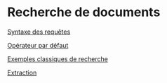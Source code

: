 # Recherche de documents

[Syntaxe des requêtes](syntaxe.md)

[Opérateur par défaut](default-operator.md)

[Exemples classiques de recherche](search-examples.md)

[Extraction](extract-feature.md)

